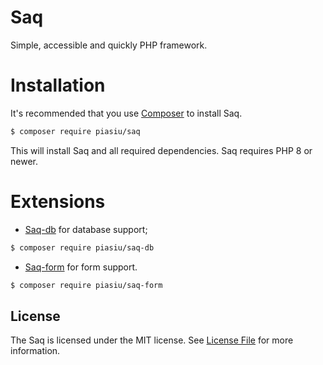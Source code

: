 # Saq

Simple, accessible and quickly PHP framework.

# Installation

It's recommended that you use [Composer](https://getcomposer.org/) to install Saq.
```bash
$ composer require piasiu/saq
```
This will install Saq and all required dependencies. Saq requires PHP 8 or newer.

# Extensions

- [Saq-db](https://github.com/Piasiu/saq-db) for database support;
```bash
$ composer require piasiu/saq-db
```
- [Saq-form](https://github.com/Piasiu/saq-form) for form support.
```bash
$ composer require piasiu/saq-form
```


## License

The Saq is licensed under the MIT license. See [License File](LICENSE.md) for more information.
